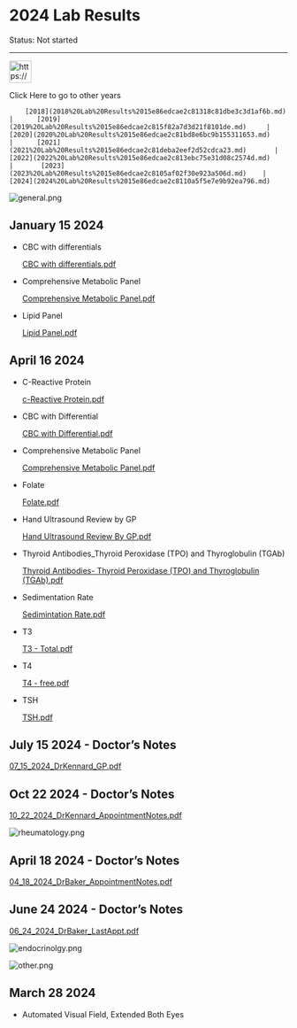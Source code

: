 # 2024 Lab Results

Status: Not started

---

<aside>
<img src="https://www.notion.so/icons/star-of-life_yellow.svg" alt="https://www.notion.so/icons/star-of-life_yellow.svg" width="40px" />

Click Here to go to other years

</aside>

<aside>

        [2018](2018%20Lab%20Results%2015e86edcae2c81318c81dbe3c3d1af6b.md)       |      [2019](2019%20Lab%20Results%2015e86edcae2c815f82a7d3d21f8101de.md)     |       [2020](2020%20Lab%20Results%2015e86edcae2c81bd8e6bc9b155311653.md)     |      [2021](2021%20Lab%20Results%2015e86edcae2c81deba2eef2d52cdca23.md)       |      [2022](2022%20Lab%20Results%2015e86edcae2c813ebc75e31d08c2574d.md)      |       [2023](2023%20Lab%20Results%2015e86edcae2c8105af02f30e923a506d.md)    |       [2024](2024%20Lab%20Results%2015e86edcae2c8110a5f5e7e9b92ea796.md)

</aside>

![general.png](2023%20Lab%20Results%2015e86edcae2c8105af02f30e923a506d/general.png)

## January 15 2024

- CBC with differentials
    
    [CBC with differentials.pdf](2024%20Lab%20Results%2015e86edcae2c8110a5f5e7e9b92ea796/CBC_with_differentials.pdf)
    
- Comprehensive Metabolic Panel
    
    [Comprehensive Metabolic Panel.pdf](2024%20Lab%20Results%2015e86edcae2c8110a5f5e7e9b92ea796/Comprehensive_Metabolic_Panel.pdf)
    
- Lipid Panel
    
    [Lipid Panel.pdf](2024%20Lab%20Results%2015e86edcae2c8110a5f5e7e9b92ea796/Lipid_Panel.pdf)
    

## April 16 2024

- C-Reactive Protein
    
    [c-Reactive Protein.pdf](2024%20Lab%20Results%2015e86edcae2c8110a5f5e7e9b92ea796/c-Reactive_Protein.pdf)
    
- CBC with Differential
    
    [CBC with Differential.pdf](2024%20Lab%20Results%2015e86edcae2c8110a5f5e7e9b92ea796/CBC_with_Differential.pdf)
    
- Comprehensive Metabolic Panel
    
    [Comprehensive Metabolic Panel.pdf](2024%20Lab%20Results%2015e86edcae2c8110a5f5e7e9b92ea796/Comprehensive_Metabolic_Panel%201.pdf)
    
- Folate
    
    [Folate.pdf](2024%20Lab%20Results%2015e86edcae2c8110a5f5e7e9b92ea796/Folate.pdf)
    
- Hand Ultrasound Review by GP
    
    [Hand Ultrasound Review By GP.pdf](2024%20Lab%20Results%2015e86edcae2c8110a5f5e7e9b92ea796/Hand_Ultrasound_Review_By_GP.pdf)
    
- Thyroid Antibodies_Thyroid Peroxidase (TPO) and Thyroglobulin (TGAb)
    
    [Thyroid Antibodies- Thyroid Peroxidase (TPO) and Thyroglobulin (TGAb).pdf](2024%20Lab%20Results%2015e86edcae2c8110a5f5e7e9b92ea796/Thyroid_Antibodies-_Thyroid_Peroxidase_(TPO)_and_Thyroglobulin_(TGAb).pdf)
    
- Sedimentation Rate
    
    [Sedimintation Rate.pdf](2024%20Lab%20Results%2015e86edcae2c8110a5f5e7e9b92ea796/Sedimintation_Rate.pdf)
    
- T3
    
    [T3 - Total.pdf](2024%20Lab%20Results%2015e86edcae2c8110a5f5e7e9b92ea796/T3_-_Total.pdf)
    
- T4
    
    [T4 - free.pdf](2024%20Lab%20Results%2015e86edcae2c8110a5f5e7e9b92ea796/T4_-_free.pdf)
    
- TSH
    
    [TSH.pdf](2024%20Lab%20Results%2015e86edcae2c8110a5f5e7e9b92ea796/TSH.pdf)
    

## July 15 2024 - Doctor’s Notes

[07_15_2024_DrKennard_GP.pdf](2024%20Lab%20Results%2015e86edcae2c8110a5f5e7e9b92ea796/07_15_2024_DrKennard_GP.pdf)

## Oct 22 2024 - Doctor’s Notes

[10_22_2024_DrKennard_AppointmentNotes.pdf](2024%20Lab%20Results%2015e86edcae2c8110a5f5e7e9b92ea796/10_22_2024_DrKennard_AppointmentNotes.pdf)

![rheumatology.png](2023%20Lab%20Results%2015e86edcae2c8105af02f30e923a506d/rheumatology.png)

## April 18 2024 - Doctor’s Notes

[04_18_2024_DrBaker_AppointmentNotes.pdf](2024%20Lab%20Results%2015e86edcae2c8110a5f5e7e9b92ea796/04_18_2024_DrBaker_AppointmentNotes.pdf)

## June 24 2024 - Doctor’s Notes

[06_24_2024_DrBaker_LastAppt.pdf](2024%20Lab%20Results%2015e86edcae2c8110a5f5e7e9b92ea796/06_24_2024_DrBaker_LastAppt.pdf)

![endocrinolgy.png](2023%20Lab%20Results%2015e86edcae2c8105af02f30e923a506d/endocrinolgy.png)

![other.png](2023%20Lab%20Results%2015e86edcae2c8105af02f30e923a506d/other.png)

## March 28 2024

- Automated Visual Field, Extended Both Eyes